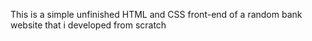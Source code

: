 This is a simple unfinished
HTML and CSS front-end
of a random bank website
that i developed from scratch 
